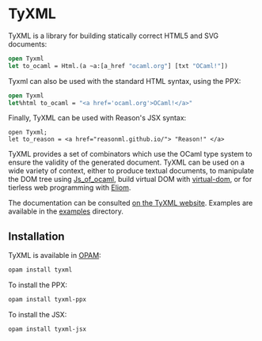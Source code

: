 # TyXML

TyXML is a library for building statically correct HTML5 and SVG documents:

```ocaml
open Tyxml
let to_ocaml = Html.(a ~a:[a_href "ocaml.org"] [txt "OCaml!"])
```

Tyxml can also be used with the standard HTML syntax, using the PPX:

```ocaml
open Tyxml
let%html to_ocaml = "<a href='ocaml.org'>OCaml!</a>"
```

Finally, TyXML can be used with Reason's JSX syntax: 

```reason
open Tyxml;
let to_reason = <a href="reasonml.github.io/"> "Reason!" </a>
```

TyXML provides a set of combinators which use the OCaml type system
to ensure the validity of the generated document.
TyXML can be used on a wide variety of context, either to produce
textual documents, to manipulate
the DOM tree using [Js_of_ocaml][], build virtual DOM with [virtual-dom][],
or for tierless web programming with [Eliom][].

The documentation can be consulted
[on the TyXML website](https://ocsigen.org/tyxml/). Examples are
available in the [examples](examples) directory.

[Eliom]: https://ocsigen.org/eliom/manual/clientserver-html
[Js_of_ocaml]: https://ocsigen.org/js_of_ocaml/api/Tyxml_js
[virtual-dom]: https://github.com/janestreet/virtual_dom

## Installation

TyXML is available in [OPAM](https://opam.ocaml.org/):
```sh
opam install tyxml
```

To install the PPX:
```sh
opam install tyxml-ppx
```

To install the JSX:
```sh
opam install tyxml-jsx
```
